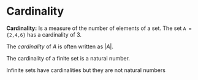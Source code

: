# Cardinality

**Cardinality:** Is a measure of the number of elements of a set. The set `A = {2,4,6}`  has a cardinality of 3.

The *cardinality* of $A$ is often written as $|A|$.

The cardinality of a finite set is a natural number.

Infinite sets have cardinalities but they are not natural numbers